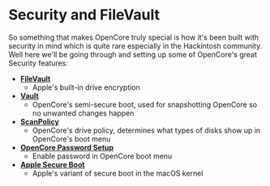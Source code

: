 # Security and FileVault

So something that makes OpenCore truly special is how it's been built with security in mind which is quite rare especially in the Hackintosh community. Well here we'll be going through and setting up some of OpenCore's great Security features:

* [**FileVault**](./security/filevault.md)
  * Apple's built-in drive encryption
* [**Vault**](./security/vault.md)
  * OpenCore's semi-secure boot, used for snapshotting OpenCore so no unwanted changes happen
* [**ScanPolicy**](./security/scanpolicy.md)
  * OpenCore's drive policy, determines what types of disks show up in OpenCore's boot menu
* [**OpenCore Password Setup**](./security/password.md)
  * Enable password in OpenCore boot menu
* [**Apple Secure Boot**](./security/applesecureboot.md)
  * Apple's variant of secure boot in the macOS kernel
